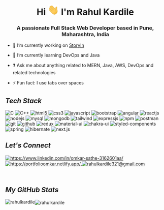 <!----------------------------------- Heading Section ------------------------------------>
<h1 align="center">
    Hi
    <img src="https://raw.githubusercontent.com/ABSphreak/ABSphreak/master/gifs/Hi.gif" width="35">
    I'm Rahul Kardile
</h1>

<h3 align="center">A passionate Full Stack Web Developer based in Pune, Maharashtra, India</h3>

- 🔭 I’m currently working on [StoryIn](https://storyin.onrender.com)

- 🌱 I’m currently learning DevOps and Java

- ❓ Ask me about anything related to MERN, Java, AWS, DevOps and related technologies

- ⚡ Fun fact: I use tabs over spaces

<!----------------------------------- Tech Stack Section ------------------------------------>

<h2><i>Tech Stack</i></h2>

<p>
    <img src="https://img.shields.io/badge/c-A8B9CC?style=for-the-badge&logo=C&logoColor=white" alt="C" />
    <img src="https://img.shields.io/badge/C++-00599C?style=for-the-badge&logo=Cpp&logoColor=white" alt="C++" />
    <img src="https://img.shields.io/badge/HTML5-E34F26?style=for-the-badge&logo=html5&logoColor=white" alt="html5" />
    <img src="https://img.shields.io/badge/CSS3-1572B6?style=for-the-badge&logo=css3&logoColor=white" alt="css3" />
    <img src="https://img.shields.io/badge/JavaScript-323330?style=for-the-badge&logo=javascript&logoColor=F7DF1E" alt="javascript" />
    <img src="https://img.shields.io/badge/Bootstrap-563D7C?style=for-the-badge&logo=bootstrap&logoColor=white" alt="bootstrap" />
    <img src="https://img.shields.io/badge/angular-0F0F11?style=for-the-badge&logo=angular&logoColor=white" alt="angular" />
    <img src="https://img.shields.io/badge/React-20232A?style=for-the-badge&logo=react&logoColor=61DAFB" alt="reactjs" />
    <img src="https://img.shields.io/badge/Node.js-339933?style=for-the-badge&logo=nodedotjs&logoColor=white" alt="nodejs" />
    <img src="https://img.shields.io/badge/mysql-4479A1?style=for-the-badge&logo=mysql&logoColor=white" alt="mysql" />
    <img src="https://img.shields.io/badge/MongoDB-4EA94B?style=for-the-badge&logo=mongodb&logoColor=white" alt="mongodb" />
    <img src="https://img.shields.io/badge/Tailwind_CSS-38B2AC?style=for-the-badge&logo=tailwind-css&logoColor=white" alt="tailwind" /> 
    <img src="https://img.shields.io/badge/Express.js-000000?style=for-the-badge&logo=express&logoColor=white" alt="expressjs" />
    <img src="https://img.shields.io/badge/npm-CB3837?style=for-the-badge&logo=npm&logoColor=white" alt="npm" />
    <img src="https://img.shields.io/badge/Postman-FF6C37?style=for-the-badge&logo=Postman&logoColor=white" alt="postman" />
    <img src="https://img.shields.io/badge/Git-f44d27?style=for-the-badge&logo=git&logoColor=white" alt="git" />
    <img src="https://img.shields.io/badge/GitHub-100000?style=for-the-badge&logo=github&logoColor=white" alt="github" />
    <img src="https://img.shields.io/badge/Redux-593D88?style=for-the-badge&logo=redux&logoColor=white" alt="redux" />
    <img src="https://img.shields.io/badge/Material%20UI-007FFF?style=for-the-badge&logo=mui&logoColor=white" alt="material-ui" />
    <img src="https://img.shields.io/badge/Chakra%20UI-3bc7bd?style=for-the-badge&logo=chakraui&logoColor=white" alt="chakra-ui" />
    <img src="https://img.shields.io/badge/styled--components-DB7093?style=for-the-badge&logo=styled-components&logoColor=white" alt="styled-components" />
    <img src="https://img.shields.io/badge/spring--boot-6DB33F?style=for-the-badge&logo=spring&logoColor=white" alt="spring" />
    <img src="https://img.shields.io/badge/hibernate-59666C?style=for-the-badge&logo=hibernate&logoColor=white" alt="hibernate" />
    <img src="https://img.shields.io/badge/next.js-000000?style=for-the-badge&logo=next.js&logoColor=white" alt="next.js" />
</p>

<!----------------------------------- Social Media Links Section ------------------------------------>

<h2><i>Let's Connect</i></h2>

<p align="left">
    <a href="https://www.linkedin.com/in/rahull-kardile/">
        <img align="center" src="https://img.shields.io/badge/LinkedIn-0077B5?style=for-the-badge&logo=linkedin&logoColor=white" alt="https://www.linkedin.com/in/omkar-sathe-3162601aa/" />
    </a>
    <a href="https://rahul-kardile.vercel.app/">
        <img align="center" src="https://img.shields.io/badge/Portfolio-18A303?style=for-the-badge&logo=ionic&logoColor=white" alt="https://portfolioomkar.netlify.app/" />
    </a>
    <a title="rahulkardile321@gmail.com" href="mailto:rahulkardile321@gmail.com">
        <img align="center" src="https://img.shields.io/badge/Gmail-D14836?style=for-the-badge&logo=gmail&logoColor=white" alt="rahulkardile321@gmail.com" />
    </a>
</p>

<br />
<h2><i>My GitHub Stats</i></h2>
<p><img align="left" src="https://github-readme-stats.vercel.app/api/top-langs?username=rahulkardile&show_icons=true&locale=en&layout=compact" alt="rahulkardile" /></p>

<p><img align="center" src="https://github-readme-stats.vercel.app/api?username=rahulkardile&show_icons=true&locale=en" alt="rahulkardile" /></p>
